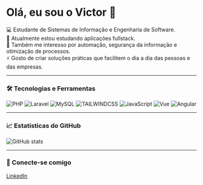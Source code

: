 # Olá, eu sou o Victor 👋

💻 Estudante de Sistemas de Informação e Engenharia de Software.  
🔭 Atualmente estou estudando aplicações fullstack.  
🌱 Também me interesso por automação, segurança da informação e otimização de processos.  
⚡ Gosto de criar soluções práticas que facilitem o dia a dia das pessoas e das empresas.

---

### 🛠️ Tecnologias e Ferramentas

![PHP](https://img.shields.io/badge/PHP-777BB4?style=for-the-badge&logo=php&logoColor=white)
![Laravel](https://img.shields.io/badge/Laravel-FF2D20?style=for-the-badge&logo=laravel&logoColor=white)
![MySQL](https://img.shields.io/badge/MySQL-005C84?style=for-the-badge&logo=mysql&logoColor=white)
![TAILWINDCSS](https://img.shields.io/badge/Tailwind-38B2AC?style=for-the-badge&logo=tailwind-css&logoColor=white)
![JavaScript](https://img.shields.io/badge/JavaScript-F7DF1E?style=for-the-badge&logo=javascript&logoColor=black)
![Vue](https://img.shields.io/badge/JavaScript-F7DF1E?style=for-the-badge&logo=javascript&logoColor=black](https://img.shields.io/badge/Vue.js-35495E?style=for-the-badge&logo=vuedotjs&logoColor=4FC08D))
![Angular](https://img.shields.io/badge/Angular-DD0031?style=for-the-badge&logo=angular&logoColor=white)



---

### 📈 Estatísticas do GitHub

![GitHub stats](https://github-readme-stats.vercel.app/api?username=Victor-Sevegnani&show_icons=true&theme=tokyonight)

---

### 🔗 Conecte-se comigo

[LinkedIn](https://www.linkedin.com/in/seu-linkedin-aqui)
